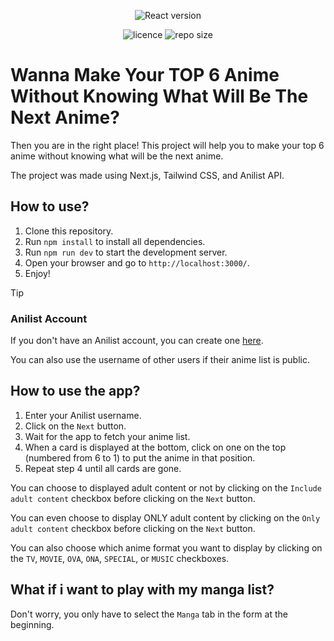 <p align="center">
<img src="https://img.shields.io/github/package-json/dependency-version/NamelessProj/Anime-Wildcard-Next/react/master" alt="React version"/>
</p>

<p align="center">
<img src="https://img.shields.io/github/license/NamelessProj/Anime-Wildcard-Next" alt="licence"/>
<img src="https://img.shields.io/github/repo-size/NamelessProj/Anime-Wildcard-Next" alt="repo size"/>
</p>

# Wanna Make Your TOP 6 Anime Without Knowing What Will Be The Next Anime?
Then you are in the right place! This project will help you to make your top 6 anime without knowing what will be the next anime.

The project was made using Next.js, Tailwind CSS, and Anilist API.

## How to use?
1. Clone this repository.
2. Run `npm install` to install all dependencies.
3. Run `npm run dev` to start the development server.
4. Open your browser and go to `http://localhost:3000/`.
5. Enjoy!

>[!TIP]
> ### Anilist Account
> If you don't have an Anilist account, you can create one [here](https://anilist.co/signup).
>
> You can also use the username of other users if their anime list is public.

## How to use the app?
1. Enter your Anilist username.
2. Click on the `Next` button.
3. Wait for the app to fetch your anime list.
4. When a card is displayed at the bottom, click on one on the top (numbered from 6 to 1) to put the anime in that position.
5. Repeat step 4 until all cards are gone.

You can choose to displayed adult content or not by clicking on the `Include adult content` checkbox before clicking on the `Next` button.

You can even choose to display ONLY adult content by clicking on the `Only adult content` checkbox before clicking on the `Next` button.

You can also choose which anime format you want to display by clicking on the `TV`, `MOVIE`, `OVA`, `ONA`, `SPECIAL`, or `MUSIC` checkboxes.

## What if i want to play with my manga list?
Don't worry, you only have to select the `Manga` tab in the form at the beginning.